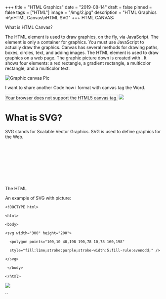 +++
title = "HTML Graphics"
date = "2019-08-14"
draft = false
pinned = false
tags = ["HTML"]
image = "/img/2.jpg"
description = "HTML Graphics =>\nHTML Canvas\nHTML SVG"
+++
HTML CANVAS:

What is HTML Canvas?

The HTML <canvas> element is used to draw graphics, on the fly, via JavaScript. The <canvas> element is only a container for graphics. You must use JavaScript to actually draw the graphics. Canvas has several methods for drawing paths, boxes, circles, text, and adding images. The HTML <canvas> element is used to draw graphics on a web page. The graphic picture down is created with <canvas>. It shows four elements: a red rectangle, a gradient rectangle, a multicolor rectangle, and a multicolor text. 

![Graphic canvas Pic](/img/screen-shot-2019-08-29-at-15.05.59.png)

I want to share another Code how i format with canvas tag the Word.<html>

<body>

<canvas id="myCanvas" width="200" height="100" style="border:1px solid #d3d3d3;">Your browser does not support the HTML5 canvas tag.</canvas><script>

var c = document.getElementById("myCanvas");

var ctx = c.getContext("2d");

ctx.font = "30px Arial";

ctx.strokeText("Hello World",10,50);

</script>

</body>

</html

![](/img/screen-shot-2019-08-29-at-15.16.50.png)

# What is SVG?

SVG stands for Scalable Vector Graphics. SVG is used to define graphics for the Web. 

The HTML <svg> element is a container for SVG graphics. SVG has several methods for drawing paths, boxes, circles, text, and graphic images.

An example of SVG with picture: 

`<!DOCTYPE html>`

`<html>`

`<body>`

`<svg width="300" height="200">`

`  <polygon points="100,10 40,198 190,78 10,78 160,198"`

`  style="fill:lime;stroke:purple;stroke-width:5;fill-rule:evenodd;" />`

`</svg>`

` </body>`

`</html>`

![](/img/screen-shot-2019-08-29-at-15.22.32.png)

``
